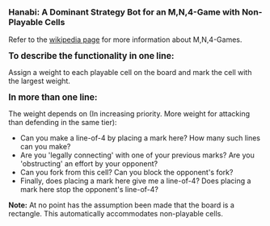 <h3>Hanabi: A Dominant Strategy Bot for an M,N,4-Game with Non-Playable Cells</h3>
<p>Refer to the <a href="https://en.wikipedia.org/wiki/M,n,k-game" target="_blank"> wikipedia page</a> for more information about M,N,4-Games.</p>
<big><b>To describe the functionality in one line:</b></big>
<p>Assign a weight to each playable cell on the board and mark the cell with the largest weight.</p>
<big><b>In more than one line:</b></big>
<p>The weight depends on (In increasing priority. More weight for attacking than defending in the same tier):</p>
<ul>
<li>Can you make a line-of-4 by placing a mark here? How many such lines can you make?</li>
<li>Are you 'legally connecting' with one of your previous marks? Are you 'obstructing' an effort by your opponent?</li>
<li>Can you fork from this cell? Can you block the opponent's fork?</li>
<li>Finally, does placing a mark here give me a line-of-4? Does placing a mark here stop the opponent's line-of-4?</li>
</ul>

<p><b>Note:</b> At no point has the assumption been made that the board is a rectangle. This automatically accommodates non-playable cells.</p>
